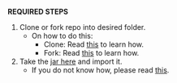 **REQUIRED STEPS**

1. Clone or fork repo into desired folder.
	- On how to do this:
		- Clone: Read [this](https://help.github.com/articles/cloning-a-repository/) to learn how.
		- Fork: Read [this](https://help.github.com/articles/fork-a-repo/) to learn how.
2. Take the [jar here](https://github.com/cedrictongg/NLGN-Project/raw/master/jboxjar.jar) and import it.
	- If you do not know how, please read [this](https://stackoverflow.com/questions/3280353/how-to-import-a-jar-in-eclipse).
